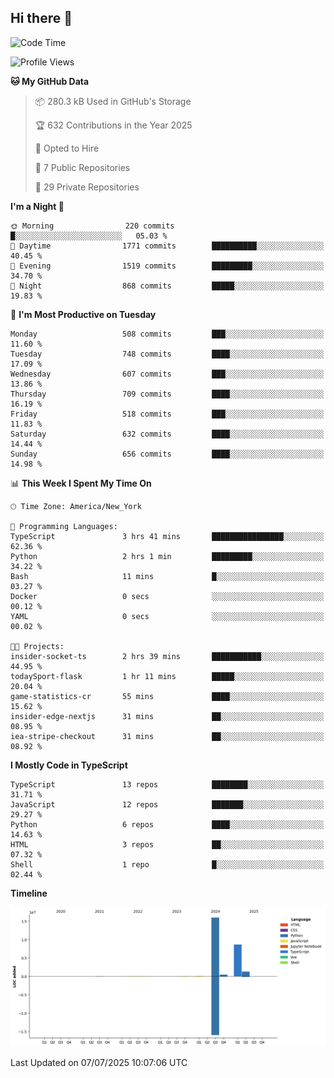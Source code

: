 ## Hi there 👋

<!--START_SECTION:waka-->
![Code Time](http://img.shields.io/badge/Code%20Time-374%20hrs%2030%20mins-blue)

![Profile Views](http://img.shields.io/badge/Profile%20Views-0-blue)

**🐱 My GitHub Data** 

> 📦 280.3 kB Used in GitHub's Storage 
 > 
> 🏆 632 Contributions in the Year 2025
 > 
> 💼 Opted to Hire
 > 
> 📜 7 Public Repositories 
 > 
> 🔑 29 Private Repositories 
 > 
**I'm a Night 🦉** 

```text
🌞 Morning                220 commits         █░░░░░░░░░░░░░░░░░░░░░░░░   05.03 % 
🌆 Daytime                1771 commits        ██████████░░░░░░░░░░░░░░░   40.45 % 
🌃 Evening                1519 commits        █████████░░░░░░░░░░░░░░░░   34.70 % 
🌙 Night                  868 commits         █████░░░░░░░░░░░░░░░░░░░░   19.83 % 
```
📅 **I'm Most Productive on Tuesday** 

```text
Monday                   508 commits         ███░░░░░░░░░░░░░░░░░░░░░░   11.60 % 
Tuesday                  748 commits         ████░░░░░░░░░░░░░░░░░░░░░   17.09 % 
Wednesday                607 commits         ███░░░░░░░░░░░░░░░░░░░░░░   13.86 % 
Thursday                 709 commits         ████░░░░░░░░░░░░░░░░░░░░░   16.19 % 
Friday                   518 commits         ███░░░░░░░░░░░░░░░░░░░░░░   11.83 % 
Saturday                 632 commits         ████░░░░░░░░░░░░░░░░░░░░░   14.44 % 
Sunday                   656 commits         ████░░░░░░░░░░░░░░░░░░░░░   14.98 % 
```


📊 **This Week I Spent My Time On** 

```text
🕑︎ Time Zone: America/New_York

💬 Programming Languages: 
TypeScript               3 hrs 41 mins       ████████████████░░░░░░░░░   62.36 % 
Python                   2 hrs 1 min         █████████░░░░░░░░░░░░░░░░   34.22 % 
Bash                     11 mins             █░░░░░░░░░░░░░░░░░░░░░░░░   03.27 % 
Docker                   0 secs              ░░░░░░░░░░░░░░░░░░░░░░░░░   00.12 % 
YAML                     0 secs              ░░░░░░░░░░░░░░░░░░░░░░░░░   00.02 % 

🐱‍💻 Projects: 
insider-socket-ts        2 hrs 39 mins       ███████████░░░░░░░░░░░░░░   44.95 % 
todaySport-flask         1 hr 11 mins        █████░░░░░░░░░░░░░░░░░░░░   20.04 % 
game-statistics-cr       55 mins             ████░░░░░░░░░░░░░░░░░░░░░   15.62 % 
insider-edge-nextjs      31 mins             ██░░░░░░░░░░░░░░░░░░░░░░░   08.95 % 
iea-stripe-checkout      31 mins             ██░░░░░░░░░░░░░░░░░░░░░░░   08.92 % 
```

**I Mostly Code in TypeScript** 

```text
TypeScript               13 repos            ████████░░░░░░░░░░░░░░░░░   31.71 % 
JavaScript               12 repos            ███████░░░░░░░░░░░░░░░░░░   29.27 % 
Python                   6 repos             ████░░░░░░░░░░░░░░░░░░░░░   14.63 % 
HTML                     3 repos             ██░░░░░░░░░░░░░░░░░░░░░░░   07.32 % 
Shell                    1 repo              █░░░░░░░░░░░░░░░░░░░░░░░░   02.44 % 
```



**Timeline**

![Lines of Code chart](https://raw.githubusercontent.com/dikshithvishnu/dikshithvishnu/main/assets/bar_graph.png)


 Last Updated on 07/07/2025 10:07:06 UTC
<!--END_SECTION:waka-->
